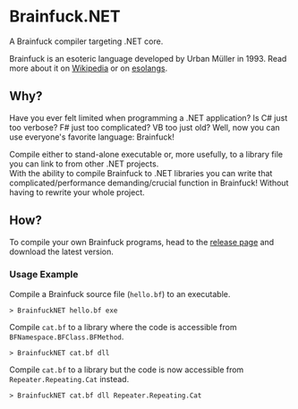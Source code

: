 # Brainfuck.NET

A Brainfuck compiler targeting .NET core.

Brainfuck is an esoteric language developed by Urban Müller in 1993. Read more
about it on [Wikipedia](https://wikipedia.org/wiki/Brainfuck) or on
[esolangs](https://esolangs.org/wiki/Brainfuck).

## Why?

Have you ever felt limited when programming a .NET application? Is C# just too
verbose? F# just too complicated? VB too just old? Well, now you can use
everyone's favorite language: Brainfuck!

Compile either to stand-alone executable or, more usefully, to a library file
you can link to from other .NET projects.  
With the ability to compile Brainfuck to .NET libraries you can write that
complicated/performance demanding/crucial function in Brainfuck! Without having
to rewrite your whole project.

## How?

To compile your own Brainfuck programs, head to the [release page](./releases)
and download the latest version.

### Usage Example

Compile a Brainfuck source file (`hello.bf`) to an executable.
```
> BrainfuckNET hello.bf exe
```

Compile `cat.bf` to a library where the code is accessible from
`BFNamespace.BFClass.BFMethod`.
```
> BrainfuckNET cat.bf dll
```

Compile `cat.bf` to a library but the code is now accessible from
`Repeater.Repeating.Cat` instead.
```
> BrainfuckNET cat.bf dll Repeater.Repeating.Cat
```